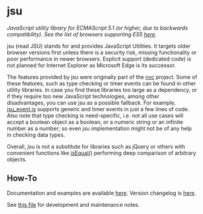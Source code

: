 # jsu

*JavaScript utility library for ECMAScript 5.1 (or higher, due to backwards
compatibility). See the list of browsers supporting ES5 [here](https://caniuse.com/es5).*

jsu (read JSU) stands for and provides JavaScript Utilities. It targets older
browser versions first unless there is a security risk, missing functionality
or poor performance in newer browsers. Explicit support (dedicated code) is not
planned for Internet Explorer as Microsoft Edge is its successor.

The features provided by jsu were originally part of the [nvc](https://github.com/arlogy/nvc)
project. Some of these features, such as type checking or timer events can be
found in other utility libraries. In case you find these libraries too large as
a dependency, or if they require too new JavaScript technologies, among other
disadvantages, you can use jsu as a possible fallback. For example, [jsu_event.js](src/jsu_event.js)
supports generic and timer events in just a few lines of code. Also note that
type checking is need-specific, i.e. not all use cases will accept a boolean
object as a boolean, or a numeric string or an infinite number as a number; so
even jsu implementation might not be of any help in checking data types.

Overall, jsu is not a substitute for libraries such as jQuery or others with
convenient functions like [isEqual()](https://underscorejs.org/#isEqual)
performing deep comparison of arbitrary objects.

## How-To

Documentation and examples are available [here](doc). Version changelog is
[here](CHANGELOG.md).

See [this file](DEVELOP.md) for development and maintenance notes.
